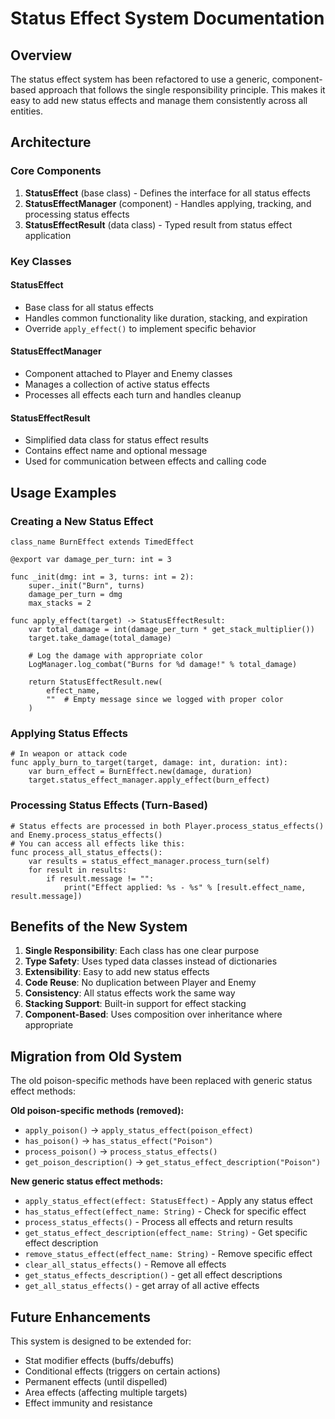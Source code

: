 # Status Effect System Documentation

## Overview

The status effect system has been refactored to use a generic, component-based approach that follows the single responsibility principle. This makes it easy to add new status effects and manage them consistently across all entities.

## Architecture

### Core Components

1. **StatusEffect** (base class) - Defines the interface for all status effects
2. **StatusEffectManager** (component) - Handles applying, tracking, and processing status effects
3. **StatusEffectResult** (data class) - Typed result from status effect application

### Key Classes

#### StatusEffect
- Base class for all status effects
- Handles common functionality like duration, stacking, and expiration
- Override `apply_effect()` to implement specific behavior

#### StatusEffectManager
- Component attached to Player and Enemy classes
- Manages a collection of active status effects
- Processes all effects each turn and handles cleanup

#### StatusEffectResult
- Simplified data class for status effect results
- Contains effect name and optional message
- Used for communication between effects and calling code

## Usage Examples

### Creating a New Status Effect

```gdscript
class_name BurnEffect extends TimedEffect

@export var damage_per_turn: int = 3

func _init(dmg: int = 3, turns: int = 2):
    super._init("Burn", turns)
    damage_per_turn = dmg
    max_stacks = 2

func apply_effect(target) -> StatusEffectResult:
    var total_damage = int(damage_per_turn * get_stack_multiplier())
    target.take_damage(total_damage)

    # Log the damage with appropriate color
    LogManager.log_combat("Burns for %d damage!" % total_damage)

    return StatusEffectResult.new(
        effect_name,
        ""  # Empty message since we logged with proper color
    )
```

### Applying Status Effects

```gdscript
# In weapon or attack code
func apply_burn_to_target(target, damage: int, duration: int):
    var burn_effect = BurnEffect.new(damage, duration)
    target.status_effect_manager.apply_effect(burn_effect)
```

### Processing Status Effects (Turn-Based)

```gdscript
# Status effects are processed in both Player.process_status_effects() and Enemy.process_status_effects()
# You can access all effects like this:
func process_all_status_effects():
    var results = status_effect_manager.process_turn(self)
    for result in results:
        if result.message != "":
            print("Effect applied: %s - %s" % [result.effect_name, result.message])
```

## Benefits of the New System

1. **Single Responsibility**: Each class has one clear purpose
2. **Type Safety**: Uses typed data classes instead of dictionaries
3. **Extensibility**: Easy to add new status effects
4. **Code Reuse**: No duplication between Player and Enemy
5. **Consistency**: All status effects work the same way
6. **Stacking Support**: Built-in support for effect stacking
7. **Component-Based**: Uses composition over inheritance where appropriate

## Migration from Old System

The old poison-specific methods have been replaced with generic status effect methods:

**Old poison-specific methods (removed):**
- `apply_poison()` → `apply_status_effect(poison_effect)`
- `has_poison()` → `has_status_effect("Poison")`
- `process_poison()` → `process_status_effects()`
- `get_poison_description()` → `get_status_effect_description("Poison")`

**New generic status effect methods:**
- `apply_status_effect(effect: StatusEffect)` - Apply any status effect
- `has_status_effect(effect_name: String)` - Check for specific effect
- `process_status_effects()` - Process all effects and return results
- `get_status_effect_description(effect_name: String)` - Get specific effect description
- `remove_status_effect(effect_name: String)` - Remove specific effect
- `clear_all_status_effects()` - Remove all effects
- `get_status_effects_description()` - get all effect descriptions
- `get_all_status_effects()` - get array of all active effects

## Future Enhancements

This system is designed to be extended for:
- Stat modifier effects (buffs/debuffs)
- Conditional effects (triggers on certain actions)
- Permanent effects (until dispelled)
- Area effects (affecting multiple targets)
- Effect immunity and resistance